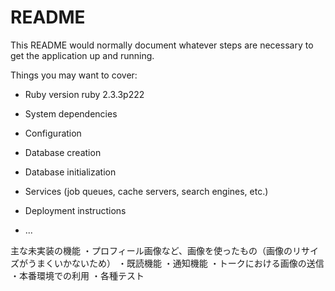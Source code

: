 # README

This README would normally document whatever steps are necessary to get the
application up and running.

Things you may want to cover:

* Ruby version
ruby 2.3.3p222
* System dependencies

* Configuration

* Database creation

* Database initialization

* Services (job queues, cache servers, search engines, etc.)

* Deployment instructions

* ...

主な未実装の機能
・プロフィール画像など、画像を使ったもの（画像のリサイズがうまくいかないため）
・既読機能
・通知機能
・トークにおける画像の送信
・本番環境での利用
・各種テスト
